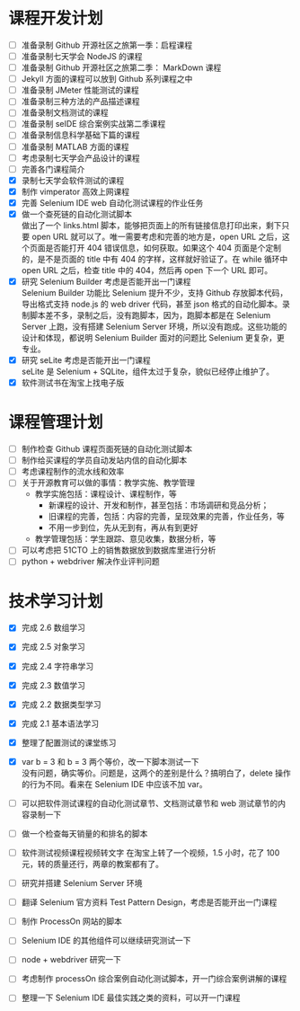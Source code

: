 # 课程开发计划

- [ ] 准备录制 Github 开源社区之旅第一季：启程课程  
- [ ] 准备录制七天学会 NodeJS 的课程  
- [ ] 准备录制 Github 开源社区之旅第二季： MarkDown 课程  
- [ ] Jekyll 方面的课程可以放到 Github 系列课程之中  
- [ ] 准备录制 JMeter 性能测试的课程  
- [ ] 准备录制三种方法的产品描述课程  
- [ ] 准备录制文档测试的课程  
- [ ] 准备录制 seIDE 综合案例实战第二季课程  
- [ ] 准备录制信息科学基础下篇的课程  
- [ ] 准备录制 MATLAB 方面的课程  
- [ ] 考虑录制七天学会产品设计的课程  
- [ ] 完善各门课程简介  
- [x] 录制七天学会软件测试的课程  
- [x] 制作 vimperator 高效上网课程
- [x] 完善 Selenium IDE web 自动化测试课程的作业任务
- [x] 做一个查死链的自动化测试脚本  
  做出了一个 links.html 脚本，能够把页面上的所有链接信息打印出来，剩下只要 open URL 就可以了。唯一需要考虑和完善的地方是，open URL 之后，这个页面是否能打开 404 错误信息，如何获取。如果这个 404 页面是个定制的，是不是页面的 title 中有 404 的字样，这样就好验证了。在 while 循环中 open URL 之后，检查 title 中的 404，然后再 open 下一个 URL 即可。 
- [x] 研究 Selenium Builder 考虑是否能开出一门课程  
  Selenium Builder 功能比 Selenium 提升不少，支持 Github 存放脚本代码，导出格式支持 node.js 的 web driver 代码，甚至 json 格式的自动化脚本。录制脚本差不多，录制之后，没有跑脚本，因为，跑脚本都是在 Selenium Server 上跑，没有搭建 Selenium Server 环境，所以没有跑成。这些功能的设计和体现，都说明 Selenium Builder 面对的问题比 Selenium 更复杂，更专业。
- [x] 研究 seLite 考虑是否能开出一门课程   
  seLite 是 Selenium + SQLite，组件太过于复杂，貌似已经停止维护了。
- [x] 软件测试书在淘宝上找电子版

# 课程管理计划

- [ ] 制作检查 Github 课程页面死链的自动化测试脚本  
- [ ] 制作给买课程的学员自动发站内信的自动化脚本  
- [ ] 考虑课程制作的流水线和效率  
- [ ] 关于开源教育可以做的事情：教学实施、教学管理  
  - 教学实施包括：课程设计、课程制作，等  
    - 新课程的设计、开发和制作，甚至包括：市场调研和竞品分析；  
    - 旧课程的完善，包括：内容的完善，呈现效果的完善，作业任务，等  
    - 不用一步到位，先从无到有，再从有到更好  
  - 教学管理包括：学生跟踪、意见收集，数据分析，等  
- [ ] 可以考虑把 51CTO 上的销售数据放到数据库里进行分析 
- [ ] python + webdriver 解决作业评判问题  

# 技术学习计划

- [x] 完成 2.6 数组学习
- [x] 完成 2.5 对象学习
- [x] 完成 2.4 字符串学习
- [x] 完成 2.3 数值学习
- [x] 完成 2.2 数据类型学习
- [x] 完成 2.1 基本语法学习
- [x] 整理了配置测试的课堂练习
- [x] var b = 3 和 b = 3 两个等价，改一下脚本测试一下  
    没有问题，确实等价。问题是，这两个的差别是什么？搞明白了，delete 操作的行为不同。看来在 Selenium IDE 中应该不加 var。
- [ ] 可以把软件测试课程的自动化测试章节、文档测试章节和 web 测试章节的内容录制一下  
- [ ] 做一个检查每天销量的和排名的脚本
- [ ] 软件测试视频课程视频转文字
  在淘宝上转了一个视频，1.5 小时，花了 100 元，转的质量还行，两章的教案都有了。
- [ ] 研究并搭建 Selenium Server 环境  
- [ ] 翻译 Selenium 官方资料 Test Pattern Design，考虑是否能开出一门课程  
- [ ] 制作 ProcessOn 网站的脚本  
- [ ] Selenium IDE 的其他组件可以继续研究测试一下  
- [ ] node + webdriver 研究一下  
- [ ] 考虑制作 processOn 综合案例自动化测试脚本，开一门综合案例讲解的课程  
- [ ] 整理一下 Selenium IDE 最佳实践之类的资料，可以开一门课程  

